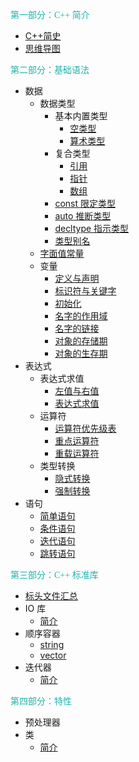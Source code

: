 <font face="黑体" color="LightSeaGreen">第一部分：C++ 简介</font>

- [C++简史](C++简介/C++简史.md)
- [思维导图](C++简介/思维导图.md)

<font face="黑体" color="LightSeaGreen">第二部分：基础语法</font>

- 数据
  - 数据类型
    - 基本内置类型
      - [空类型](基础语法/数据/数据类型/基本内置类型/空类型.md)
      - [算术类型](基础语法/数据/数据类型/基本内置类型/算术类型.md)
    - 复合类型
      - [引用](基础语法/数据/数据类型/复合类型/引用.md)
      - [指针](基础语法/数据/数据类型/复合类型/指针.md)
      - [数组](基础语法/数据/数据类型/复合类型/数组.md)
    - [const 限定类型](基础语法/数据/数据类型/const限定类型.md)
    - [auto 推断类型](基础语法/数据/数据类型/auto推断类型.md)
    - [decltype 指示类型](基础语法/数据/数据类型/decltype指示类型.md)
    - [类型别名](基础语法/数据/数据类型/类型别名.md)
  - [字面值常量](基础语法/数据/字面值常量.md)
  - 变量
    - [定义与声明](基础语法/数据/变量/定义与声明.md)
    - [标识符与关键字](基础语法/数据/变量/标识符与关键字.md)
    - [初始化](基础语法/数据/变量/初始化.md)
    - [名字的作用域](基础语法/数据/变量/名字的作用域.md)
    - [名字的链接](基础语法/数据/变量/名字的链接.md)
    - [对象的存储期](基础语法/数据/变量/对象的存储期.md)
    - [对象的生存期](基础语法/数据/变量/对象的生存期.md)
- 表达式
  - 表达式求值
    - [左值与右值](基础语法/表达式/表达式求值/左值与右值.md)
    - [表达式求值](基础语法/表达式/表达式求值/表达式求值.md)
  - 运算符
    - [运算符优先级表](基础语法/表达式/运算符/运算符优先级表.md)
    - [重点运算符](基础语法/表达式/运算符/重点运算符.md)
    - [重载运算符](基础语法/表达式/运算符/重载运算符.md)
  - 类型转换
    - [隐式转换](基础语法/表达式/类型转换/隐式转换.md)
    - [强制转换](基础语法/表达式/类型转换/强制转换.md)
- 语句
  - [简单语句](基础语法/语句/简单语句.md)
  - [条件语句](基础语法/语句/条件语句.md)
  - [迭代语句](基础语法/语句/迭代语句.md)
  - [跳转语句](基础语法/语句/跳转语句.md)


<font face="黑体" color="LightSeaGreen">第三部分：C++ 标准库</font>

- [标头文件汇总](标准库/标头文件汇总.md)
- IO 库
  - [简介](标准库/IO库/简介.md)
- 顺序容器
  - [string](标准库/顺序容器/string.md)
  - [vector](标准库/顺序容器/vector.md)
- 迭代器
  - [简介](标准库/迭代器/简介.md)


<font face="黑体" color="LightSeaGreen">第四部分：特性</font>

- 预处理器
- 类
  - [简介](特性/类/简介.md)